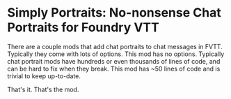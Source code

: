# Simply Portraits: No-nonsense Chat Portraits for Foundry VTT

There are a couple mods that add chat portraits to chat messages in FVTT.
Typically they come with lots of options. This mod has no options.
Typically chat portrait mods have hundreds or even thousands of lines of code,
and can be hard to fix when they break. This mod has ~50 lines of code and is
trivial to keep up-to-date.

That's it. That's the mod.
